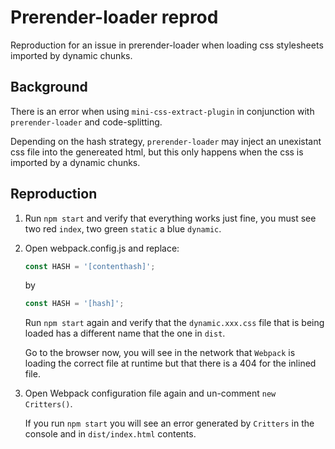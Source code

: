 # Prerender-loader reprod

Reproduction for an issue in prerender-loader when loading css stylesheets imported by dynamic chunks.

## Background

There is an error when using `mini-css-extract-plugin` in conjunction with `prerender-loader` and code-splitting.

Depending on the hash strategy, `prerender-loader` may inject an unexistant css file into the genereated html, but this only happens when the css is imported by a dynamic chunks.

## Reproduction

1. Run `npm start` and verify that everything works just fine, you must see two red `index`, two green `static` a blue `dynamic`.

2. Open webpack.config.js and replace:

    ```js
    const HASH = '[contenthash]';
    ```

    by

    ```js
    const HASH = '[hash]';
    ```

    Run `npm start` again and verify that the `dynamic.xxx.css` file that is being loaded has a different name that the one in `dist`.

    Go to the browser now, you will see in the network that `Webpack` is loading the correct file at runtime but that
    there is a 404 for the inlined file.

3. Open Webpack configuration file again and un-comment `new Critters()`.

    If you run `npm start` you will see an error generated by `Critters` in the console and in `dist/index.html` contents.
